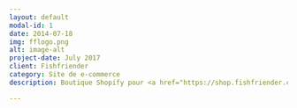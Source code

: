 ```yaml
---
layout: default
modal-id: 1
date: 2014-07-18
img: fflogo.png
alt: image-alt
project-date: July 2017
client: Fishfriender
category: Site de e-commerce
description: Boutique Shopify pour <a href="https://shop.fishfriender.com/">Fishfriender</a>, une startup française qui gère un réseau social. Visitez la boutique en cliquant <a href="https://shop.fishfriender.com/">ICI!</a> Obtenez votre e-boutique en 3 JOURS! Contactez-moi pour un devis GRATUIT!

---
```

